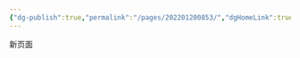 ```yaml
---
{"dg-publish":true,"permalink":"/pages/202201200853/","dgHomeLink":true,"dgPassFrontmatter":true,"dgShowBacklinks":true,"dgShowLocalGraph":false}
---
```




新页面
